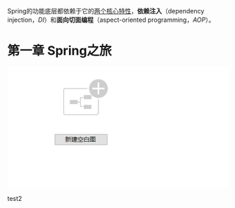 Spring的功能底层都依赖于它的<u>两个核心特性</u>，**依赖注入**（dependency injection，*DI*）和**面向切面编程**（aspect-oriented programming，*AOP*）。

# 第一章 Spring之旅

 

![1556733289560](assets/1556733289560.png)

test2